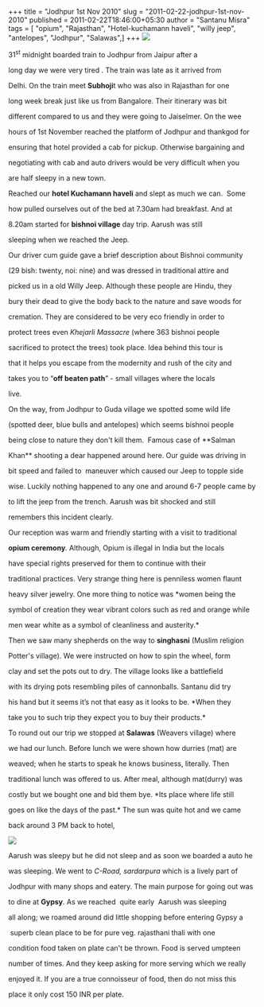 +++
title = "Jodhpur 1st Nov 2010"
slug = "2011-02-22-jodhpur-1st-nov-2010"
published = 2011-02-22T18:46:00+05:30
author = "Santanu Misra"
tags = [ "opium", "Rajasthan", "Hotel-kuchamann haveli", "willy jeep", "antelopes", "Jodhpur", "Salawas",]
+++
[![](../images/thumbnails/2011-02-22-jodhpur-1st-nov-2010-jodhpur1.jpg)](../images/2011-02-22-jodhpur-1st-nov-2010-jodhpur1.jpg)



31<sup>st</sup> midnight boarded train to Jodhpur from Jaipur after a

long day we were very tired . The train was late as it arrived from

Delhi. On the train meet **Subhoji**t who was also in Rajasthan for one

long week break just like us from Bangalore. Their itinerary was bit

different compared to us and they were going to Jaiselmer. On the wee

hours of 1st November reached the platform of Jodhpur and thankgod for

ensuring that hotel provided a cab for pickup. Otherwise bargaining and

negotiating with cab and auto drivers would be very difficult when you

are half sleepy in a new town.



Reached our **hotel Kuchamann haveli** and slept as much we can.  Some

how pulled ourselves out of the bed at 7.30am had breakfast. And at

8.20am started for **bishnoi village** day trip. Aarush was still

sleeping when we reached the Jeep.



Our driver cum guide gave a brief description about Bishnoi community

(29 bish: twenty, noi: nine) and was dressed in traditional attire and

picked us in a old Willy Jeep. Although these people are Hindu, they

bury their dead to give the body back to the nature and save woods for

cremation. They are considered to be very eco friendly in order to

protect trees even *Khejarli Massacre* (where 363 bishnoi people

sacrificed to protect the trees) took place. Idea behind this tour is

that it helps you escape from the modernity and rush of the city and

takes you to “**off beaten path**” - small villages where the locals

live.



On the way, from Jodhpur to Guda village we spotted some wild life

(spotted deer, blue bulls and antelopes) which seems bishnoi people

being close to nature they don't kill them.  Famous case of **Salman

Khan** shooting a dear happened around here. Our guide was driving in

bit speed and failed to  maneuver which caused our Jeep to topple side

wise. Luckily nothing happened to any one and around 6-7 people came by

to lift the jeep from the trench. Aarush was bit shocked and still

remembers this incident clearly.



Our reception was warm and friendly starting with a visit to traditional

**opium ceremony**. Although, Opium is illegal in India but the locals

have special rights preserved for them to continue with their

traditional practices. Very strange thing here is penniless women flaunt

heavy silver jewelry. One more thing to notice was *women being the

symbol of creation they wear vibrant colors such as red and orange while

men wear white as a symbol of cleanliness and austerity.*



Then we saw many shepherds on the way to **singhasni** (Muslim religion

Potter's village). We were instructed on how to spin the wheel, form

clay and set the pots out to dry. The village looks like a battlefield

with its drying pots resembling piles of cannonballs. Santanu did try

his hand but it seems it’s not that easy as it looks to be. *When they

take you to such trip they expect you to buy their products.*



To round out our trip we stopped at **Salawas** (Weavers village) where

we had our lunch. Before lunch we were shown how durries (mat) are

weaved; when he starts to speak he knows business, literally. Then

traditional lunch was offered to us. After meal, although mat(durry) was

costly but we bought one and bid them bye. *Its place where life still

goes on like the days of the past.* The sun was quite hot and we came

back around 3 PM back to hotel,



  



[![](../images/thumbnails/2011-02-22-jodhpur-1st-nov-2010-jodhpur2.jpg)](../images/2011-02-22-jodhpur-1st-nov-2010-jodhpur2.jpg)



Aarush was sleepy but he did not sleep and as soon we boarded a auto he

was sleeping. We went to *C-Road, sardarpura* which is a lively part of

Jodhpur with many shops and eatery. The main purpose for going out was

to dine at **Gypsy**. As we reached  quite early  Aarush was sleeping

all along; we roamed around did little shopping before entering Gypsy a

 superb clean place to be for pure veg. rajasthani thali with one

condition food taken on plate can't be thrown. Food is served umpteen

number of times. And they keep asking for more serving which we really

enjoyed it. If you are a true connoisseur of food, then do not miss this

place it only cost 150 INR per plate.
